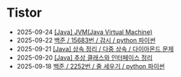 # Tistor<!-- RECENT POST START -->
- 2025-09-24 [[Java] JVM(Java Virtual Machine)](https://seulow-down.tistory.com/423)
- 2025-09-22 [백준 / 15683번 / 감시 / python 파이썬](https://seulow-down.tistory.com/422)
- 2025-09-21 [[Java] 상속 정리 / 다중 상속 / 다이아몬드 문제](https://seulow-down.tistory.com/421)
- 2025-09-20 [[Java] 추상 클래스와 인터페이스 정리](https://seulow-down.tistory.com/420)
- 2025-09-18 [백준 / 2252번 / 줄 세우기 / python 파이썬](https://seulow-down.tistory.com/419)
<!-- RECENT POST END -->